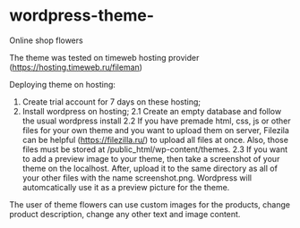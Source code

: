 # wordpress-theme-
Online shop flowers

The theme was tested on timeweb hosting provider (https://hosting.timeweb.ru/fileman) 

Deploying theme on hosting: 

1. Create trial account for 7 days on these hosting; 
2. Install wordpress on hosting;
  2.1 Create an empty database and follow the usual wordpress install
  2.2 If you have premade html, css, js or other files for your own theme and you want to upload them on server, Filezila can be helpful (https://filezilla.ru/) to upload all files at once. Also, those files must be stored at /public_html/wp-content/themes.
  2.3 If you want to add a preview image to your theme, then take a screenshot of your theme on the localhost. After, upload it to the same directory as all of your other files with the name screenshot.png. Wordpress will automcatically use it as a preview picture for the theme.


The user of theme flowers can use custom images for the products, change product description, change any other text and image content.

